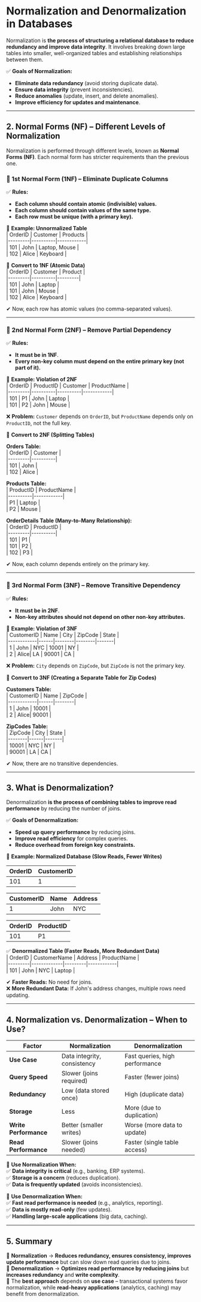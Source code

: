 # **Normalization and Denormalization in Databases**

Normalization is **the process of structuring a relational database to reduce redundancy and improve data integrity**. It involves breaking down large tables into smaller, well-organized tables and establishing relationships between them.

✅ **Goals of Normalization:**

-   **Eliminate data redundancy** (avoid storing duplicate data).
-   **Ensure data integrity** (prevent inconsistencies).
-   **Reduce anomalies** (update, insert, and delete anomalies).
-   **Improve efficiency for updates and maintenance**.

---

## **2. Normal Forms (NF) – Different Levels of Normalization**

Normalization is performed through different levels, known as **Normal Forms (NF)**. Each normal form has stricter requirements than the previous one.

### **🔹 1st Normal Form (1NF) – Eliminate Duplicate Columns**

✅ **Rules:**

-   **Each column should contain atomic (indivisible) values.**
-   **Each column should contain values of the same type.**
-   **Each row must be unique (with a primary key).**

🚨 **Example: Unnormalized Table**  
| OrderID | Customer | Products |  
|---------|----------|------------|  
| 101 | John | Laptop, Mouse |  
| 102 | Alice | Keyboard |

🚀 **Convert to 1NF (Atomic Data)**  
| OrderID | Customer | Product |  
|---------|----------|---------|  
| 101 | John | Laptop |  
| 101 | John | Mouse |  
| 102 | Alice | Keyboard |

✔ Now, each row has atomic values (no comma-separated values).

---

### **🔹 2nd Normal Form (2NF) – Remove Partial Dependency**

✅ **Rules:**

-   **It must be in 1NF**.
-   **Every non-key column must depend on the entire primary key (not part of it).**

🚨 **Example: Violation of 2NF**  
| OrderID | ProductID | Customer | ProductName |  
|---------|----------|----------|------------|  
| 101 | P1 | John | Laptop |  
| 101 | P2 | John | Mouse |

❌ **Problem:** `Customer` depends on `OrderID`, but `ProductName` depends only on `ProductID`, not the full key.

🚀 **Convert to 2NF (Splitting Tables)**

**Orders Table:**  
| OrderID | Customer |  
|---------|----------|  
| 101 | John |  
| 102 | Alice |

**Products Table:**  
| ProductID | ProductName |  
|----------|------------|  
| P1 | Laptop |  
| P2 | Mouse |

**OrderDetails Table (Many-to-Many Relationship):**  
| OrderID | ProductID |  
|---------|----------|  
| 101 | P1 |  
| 101 | P2 |  
| 102 | P3 |

✔ Now, each column depends entirely on the primary key.

---

### **🔹 3rd Normal Form (3NF) – Remove Transitive Dependency**

✅ **Rules:**

-   **It must be in 2NF**.
-   **Non-key attributes should not depend on other non-key attributes.**

🚨 **Example: Violation of 3NF**  
| CustomerID | Name | City | ZipCode | State |  
|------------|------|--------|--------|-------|  
| 1 | John | NYC | 10001 | NY |  
| 2 | Alice| LA | 90001 | CA |

❌ **Problem:** `City` depends on `ZipCode`, but `ZipCode` is not the primary key.

🚀 **Convert to 3NF (Creating a Separate Table for Zip Codes)**

**Customers Table:**  
| CustomerID | Name | ZipCode |  
|------------|------|--------|  
| 1 | John | 10001 |  
| 2 | Alice| 90001 |

**ZipCodes Table:**  
| ZipCode | City | State |  
|--------|------|-------|  
| 10001 | NYC | NY |  
| 90001 | LA | CA |

✔ Now, there are no transitive dependencies.

---

## **3. What is Denormalization?**

Denormalization **is the process of combining tables to improve read performance** by reducing the number of joins.

✅ **Goals of Denormalization:**

-   **Speed up query performance** by reducing joins.
-   **Improve read efficiency** for complex queries.
-   **Reduce overhead from foreign key constraints.**

🚀 **Example: Normalized Database (Slow Reads, Fewer Writes)**

| OrderID | CustomerID |
| ------- | ---------- |
| 101     | 1          |

| CustomerID | Name | Address |
| ---------- | ---- | ------- |
| 1          | John | NYC     |

| OrderID | ProductID |
| ------- | --------- |
| 101     | P1        |

✅ **Denormalized Table (Faster Reads, More Redundant Data)**  
| OrderID | CustomerName | Address | ProductName |  
|---------|-------------|---------|------------|  
| 101 | John | NYC | Laptop |

✔ **Faster Reads:** No need for joins.  
❌ **More Redundant Data:** If John's address changes, multiple rows need updating.

---

## **4. Normalization vs. Denormalization – When to Use?**

| **Factor**            | **Normalization**           | **Denormalization**            |
| --------------------- | --------------------------- | ------------------------------ |
| **Use Case**          | Data integrity, consistency | Fast queries, high performance |
| **Query Speed**       | Slower (joins required)     | Faster (fewer joins)           |
| **Redundancy**        | Low (data stored once)      | High (duplicate data)          |
| **Storage**           | Less                        | More (due to duplication)      |
| **Write Performance** | Better (smaller writes)     | Worse (more data to update)    |
| **Read Performance**  | Slower (joins needed)       | Faster (single table access)   |

🚀 **Use Normalization When:**  
✅ **Data integrity is critical** (e.g., banking, ERP systems).  
✅ **Storage is a concern** (reduces duplication).  
✅ **Data is frequently updated** (avoids inconsistencies).

🚀 **Use Denormalization When:**  
✅ **Fast read performance is needed** (e.g., analytics, reporting).  
✅ **Data is mostly read-only** (few updates).  
✅ **Handling large-scale applications** (big data, caching).

---

## **5. Summary**

🔹 **Normalization** → **Reduces redundancy, ensures consistency, improves update performance** but can slow down read queries due to joins.  
🔹 **Denormalization** → **Optimizes read performance by reducing joins** but **increases redundancy** and **write complexity**.  
🔹 The **best approach** depends on **use case** – transactional systems favor normalization, while **read-heavy applications** (analytics, caching) may benefit from denormalization.
